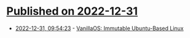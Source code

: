 # [Published on 2022-12-31](index.md)

* [2022-12-31, 09:54:23](https://news.ycombinator.com/item?id=34195045) - [VanillaOS: Immutable Ubuntu-Based Linux](https://vanillaos.org/)

